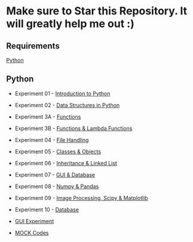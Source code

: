 # Make sure to Star this Repository. It will greatly help me out :)

## Requirements

[Python](https://www.python.org/downloads/)

## Python

- Experiment 01 - [Introduction to Python](/Python/Exp-01/)

- Experiment 02 - [Data Structures in Python](/Python/Exp-02/)

- Experiment 3A - [Functions](/Python/Exp-03A/)

- Experiment 3B - [Functions & Lambda Functions](/Python/Exp-03B/)

- Experiment 04 - [File Handling](/Python/Exp-04/)

- Experiment 05 - [Classes & Objects](/Python/Exp-05/)

- Experiment 06 - [Inheritance & Linked List](/Python/Exp-06/)

- Experiment 07 - [GUI & Database](/Python/Exp-07/)

- Experiment 08 - [Numpy & Pandas](/Python/Exp-08/)

- Experiment 09 - [Image Processing, Scipy & Matplotlib](/Python/Exp-09/)

- Experiment 10 - [Database](/Python/Exp-10/)

- [GUI Experiment](/Python/GUI/)

- [MOCK Codes](/Python/MOCK/)
